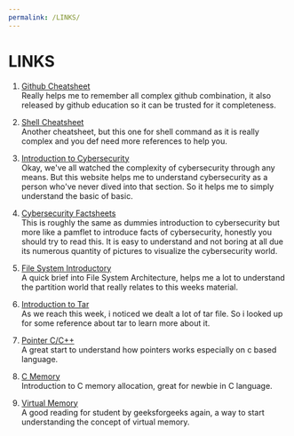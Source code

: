 ```yaml
---
permalink: /LINKS/
---
```


# LINKS

1. [Github Cheatsheet](https://education.github.com/git-cheat-sheet-education.pdf)<br>
Really helps me to remember all complex github combination, it also released by github education so it can be trusted for it completeness.

2. [Shell Cheatsheet](https://oit.ua.edu/wp-content/uploads/2020/12/Linux_bash_cheat_sheet-1.pdf)<br>
Another cheatsheet, but this one for shell command as it is really complex and you def need more references to help you.

3. [Introduction to Cybersecurity](https://www.dummies.com/computers/computer-networking/network-security/what-is-cybersecurity/)<br>
Okay, we've all watched the complexity of cybersecurity through any means. But this website helps me to understand cybersecurity as a person who've never dived into that section. So it helps me to simply understand the basic of basic.

4. [Cybersecurity Factsheets](https://www.ftc.gov/system/files/attachments/cybersecurity-small-business/cybersecuirty_sb_factsheets_all.pdf)<br>
This is roughly the same as dummies introduction to cybersecurity but more like a pamflet to introduce facts of cybersecurity, honestly you should try to read this. It is easy to understand and not boring at all due its numerous quantity of pictures to visualize the cybersecurity world. 

5. [File System Introductory](https://www.freecodecamp.org/news/file-systems-architecture-explained/)<br>
A quick brief into File System Architecture, helps me a lot to understand the partition world that really relates to this weeks material.

6. [Introduction to Tar](https://linuxhandbook.com/basic-tar-commands/)<br>
As we reach this week, i noticed we dealt a lot of tar file. So i looked up for some reference about tar to learn more about it.

7. [Pointer C/C++](https://www.geeksforgeeks.org/pointers-c-examples/)<br>
A great start to understand how pointers works especially on c based language.

8. [C Memory](https://www.geeksforgeeks.org/memory-layout-of-c-program/)<br>
Introduction to C memory allocation, great for newbie in C language.

9. [Virtual Memory](https://www.geeksforgeeks.org/virtual-memory-in-operating-system/)<br>
A good reading for student by geeksforgeeks again, a way to start understanding the concept of virtual memory.
